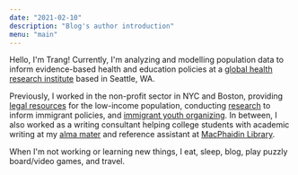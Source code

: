 ```yaml
---
date: "2021-02-10"
description: "Blog's author introduction"
menu: "main"
---
```


Hello, I'm Trang! Currently, I'm analyzing and modelling population data to inform evidence-based health and education policies at a [global health research institute](http://www.healthdata.org/) based in Seattle, WA.

Previously, I worked in the non-profit sector in NYC and Boston, providing [legal resources](https://vlpnet.org/) for the low-income population, conducting [research](https://www.aafederation.org/our-work/research-2/) to inform immigrant policies, and [immigrant youth organizing](http://www.csioboston.org/). In between, I also worked as a writing consultant helping college students with academic writing at my [alma mater](https://www.stonehill.edu/offices-and-services/cwaa/) and reference assistant at [MacPhaidin Library](https://www.stonehill.edu/library/).

When I'm not working or learning new things, I eat, sleep, blog, play puzzly board/video games, and travel. 
 